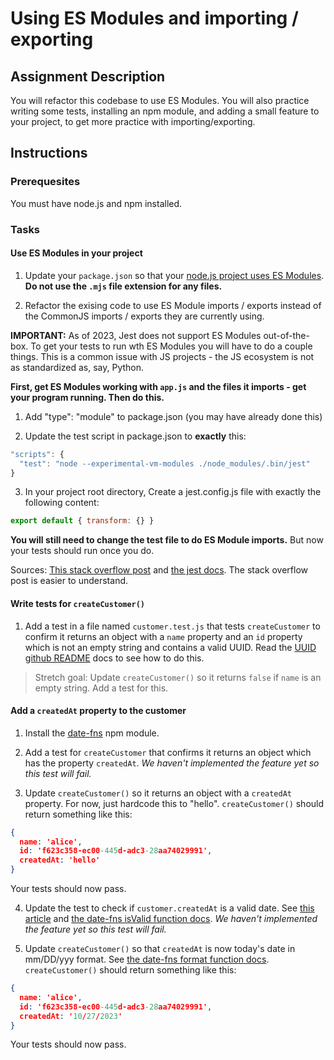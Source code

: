 # Using ES Modules and importing / exporting

## Assignment Description

You will refactor this codebase to use ES Modules. You will also practice writing some tests, installing an npm module, and adding a small feature to your project, to get more practice with importing/exporting.

## Instructions

### Prerequesites

You must have node.js and npm installed.

### Tasks

#### Use ES Modules in your project

1. Update your `package.json` so that your [node.js project uses ES Modules](https://nodejs.org/api/esm.html). **Do not use the `.mjs` file extension for any files.**

2. Refactor the exising code to use ES Module imports / exports instead of the CommonJS imports / exports they are currently using.

**IMPORTANT:** As of 2023, Jest does not support ES Modules out-of-the-box. To get your tests to run wth ES Modules you will have to do a couple things. This is a common issue with JS projects - the JS ecosystem is not as standardized as, say, Python.


**First, get ES Modules working with `app.js` and the files it imports - get your program running. Then do this.**

1. Add "type": "module" to package.json (you may have already done this)

2. Update the test script in package.json to **exactly** this:

```javascript
"scripts": {
  "test": "node --experimental-vm-modules ./node_modules/.bin/jest"
}
```

3. In your project root directory, Create a jest.config.js file with exactly the following content:


```javascript
export default { transform: {} }
```

**You will still need to change the test file to do ES Module imports.** But now your tests should run once you do.

Sources: [This stack overflow post](https://stackoverflow.com/a/69059786/22371523) and [the jest docs](https://jestjs.io/docs/ecmascript-modules). The stack overflow post is easier to understand.

#### Write tests for `createCustomer()`

1. Add a test in a file named `customer.test.js` that tests `createCustomer` to confirm it returns an object with a `name` property and an `id` property which is not an empty string and contains a valid UUID. Read the [UUID github README](https://github.com/uuidjs/uuid#readme) docs to see how to do this.

> Stretch goal: Update `createCustomer()` so it returns `false` if `name` is an empty string. Add a test for this.

#### Add a `createdAt` property to the customer

1. Install the [date-fns](https://github.com/date-fns/date-fns) npm module.

2. Add a test for `createCustomer` that confirms it returns an object which has the property `createdAt`. *We haven't implemented the feature yet so this test will fail.*

3. Update `createCustomer()` so it returns an object with a `createdAt` property. For now, just hardcode this to "hello". `createCustomer()` should return something like this:

```json
{
  name: 'alice',
  id: 'f623c358-ec00-445d-adc3-28aa74029991',
  createdAt: 'hello'
}
```

Your tests should now pass.

4. Update the test to check if `customer.createdAt` is a valid date. See [this article](https://geekflare.com/javascript-date-fns/) and [the date-fns isValid function docs](https://date-fns.org/v2.30.0/docs/isValid). *We haven't implemented the feature yet so this test will fail.*

5. Update `createCustomer()` so that `createdAt` is now today's date in mm/DD/yyy format. See [the date-fns format function docs](https://date-fns.org/v2.30.0/docs/format). `createCustomer()` should return something like this:

```json
{
  name: 'alice',
  id: 'f623c358-ec00-445d-adc3-28aa74029991',
  createdAt: '10/27/2023'
}
```

Your tests should now pass.
